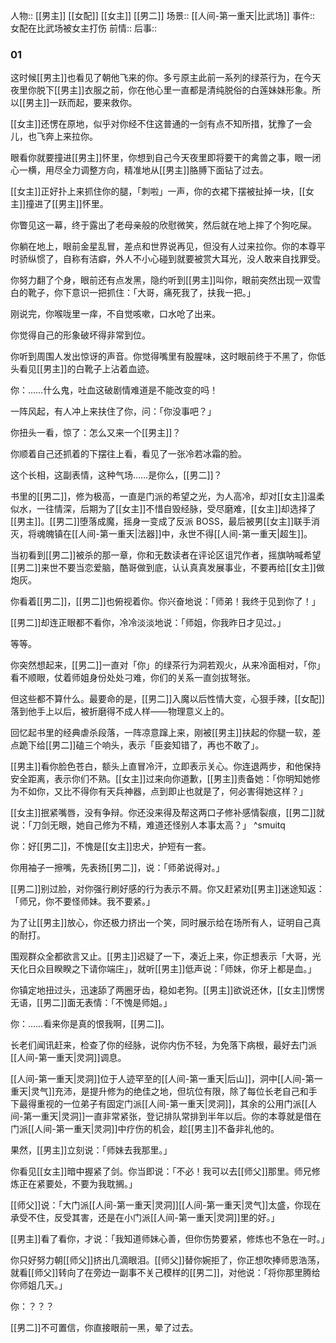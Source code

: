 人物:: [[男主]] [[女配]] [[女主]] [[男二]]
场景:: [[人间-第一重天|比武场]]
事件:: 女配在比武场被女主打伤
前情:: 
后事:: 

### 01

这时候[[男主]]也看见了朝他飞来的你。多亏原主此前一系列的绿茶行为，在今天夜里你脱下[[男主]]衣服之前，你在他心里一直都是清纯脱俗的白莲妹妹形象。所以[[男主]]一跃而起，要来救你。

[[女主]]还愣在原地，似乎对你经不住这普通的一剑有点不知所措，犹豫了一会儿，也飞奔上来拉你。

眼看你就要撞进[[男主]]怀里，你想到自己今天夜里即将要干的禽兽之事，眼一闭心一横，用尽全力调整方向，精准地从[[男主]]胳膊下面钻了过去。

[[女主]]正好扑上来抓住你的腿，「刺啦」一声，你的衣裙下摆被扯掉一块，[[女主]]撞进了[[男主]]怀里。

你瞥见这一幕，终于露出了老母亲般的欣慰微笑，然后就在地上摔了个狗吃屎。

你躺在地上，眼前金星乱冒，差点和世界说再见，但没有人过来拉你。你的本尊平时骄纵惯了，自称有洁癖，外人不小心碰到就要被赏大耳光，没人敢来自找罪受。

你努力翻了个身，眼前还有点发黑，隐约听到[[男主]]叫你，眼前突然出现一双雪白的靴子，你下意识一把抓住：「大哥，痛死我了，扶我一把。」

刚说完，你喉咙里一痒，不自觉咳嗽，口水呛了出来。

你觉得自己的形象破坏得非常到位。

你听到周围人发出惊讶的声音。你觉得嘴里有股腥味，这时眼前终于不黑了，你低头看见[[男主]]的白靴子上沾着血迹。

你：……什么鬼，吐血这破剧情难道是不能改变的吗！

一阵风起，有人冲上来扶住了你，问：「你没事吧？」

你扭头一看，惊了：怎么又来一个[[男主]]？

你顺着自己还抓着的下摆往上看，看见了一张冷若冰霜的脸。

这个长相，这副表情，这种气场……是你么，[[男二]]？

书里的[[男二]]，修为极高，一直是门派的希望之光，为人高冷，却对[[女主]]温柔似水，一往情深，后期为了[[女主]]不惜自毁经脉，受尽磨难，[[女主]]却选择了[[男主]]。[[男二]]堕落成魔，摇身一变成了反派 BOSS，最后被男[[女主]]联手消灭，将魂魄镇在[[人间-第一重天|法器]]中，永世不得[[人间-第一重天|超生]]。

当初看到[[男二]]被杀的那一章，你和无数读者在评论区诅咒作者，摇旗呐喊希望[[男二]]来世不要当恋爱脑，酷哥做到底，认认真真发展事业，不要再给[[女主]]做炮灰。

你看着[[男二]]，[[男二]]也俯视着你。你兴奋地说：「师弟！我终于见到你了！」

[[男二]]却连正眼都不看你，冷冷淡淡地说：「师姐，你我昨日才见过。」

等等。

你突然想起来，[[男二]]一直对「你」的绿茶行为洞若观火，从来冷面相对，「你」看不顺眼，仗着师姐身份处处刁难，你们的关系一直剑拔弩张。

但这些都不算什么。最要命的是，[[男二]]入魔以后性情大变，心狠手辣，[[女配]]落到他手上以后，被折磨得不成人样——物理意义上的。

回忆起书里的经典虐杀段落，一阵凉意蹿上来，刚被[[男主]]扶起的你腿一软，差点跪下给[[男二]]磕三个响头，表示「臣妾知错了，再也不敢了」。

[[男主]]看你脸色苍白，额头上直冒冷汗，立即表示关心。你连退两步，和他保持安全距离，表示你们不熟。[[女主]]过来向你道歉，[[男主]]责备她：「你明知她修为不如你，又比不得你有天兵神器，点到即止也就是了，何必害得她这样？」

[[女主]]抿紧嘴唇，没有争辩。你还没来得及帮这两口子修补感情裂痕，[[男二]]就说：「刀剑无眼，她自己修为不精，难道还怪别人本事太高？」 ^smuitq

你：好[[男二]]，不愧是[[女主]]忠犬，护短有一套。

你用袖子一擦嘴，先表扬[[男二]]，说：「师弟说得对。」

[[男二]]别过脸，对你强行刷好感的行为表示不屑。你又赶紧劝[[男主]]迷途知返：「师兄，你不要怪师妹。我不要紧。」

为了让[[男主]]放心，你还极力挤出一个笑，同时展示给在场所有人，证明自己真的耐打。

围观群众全都欲言又止。[[男主]]迟疑了一下，凑近上来，你正想表示「大哥，光天化日众目睽睽之下请你端庄」，就听[[男主]]低声说：「师妹，你牙上都是血。」

你镇定地扭过头，迅速舔了两圈牙齿，稳如老狗。[[男主]]欲说还休，[[女主]]愣愣无语，[[男二]]面无表情：「不愧是师姐。」

你：……看来你是真的恨我啊，[[男二]]。

长老们闻讯赶来，检查了你的经脉，说你内伤不轻，为免落下病根，最好去门派[[人间-第一重天|灵洞]]调息。

[[人间-第一重天|灵洞]]位于人迹罕至的[[人间-第一重天|后山]]，洞中[[人间-第一重天|灵气]]充沛，是提升修为的绝佳之地，但坑位有限，除了每位长老自己和手下最得重视的一位弟子有固定门派[[人间-第一重天|灵洞]]，其余的公用门派[[人间-第一重天|灵洞]]一直非常紧张，登记排队常排到半年以后。你的本尊就是借在门派[[人间-第一重天|灵洞]]中疗伤的机会，趁[[男主]]不备非礼他的。

果然，[[男主]]立刻说：「师妹去我那里。」

你看见[[女主]]暗中握紧了剑。你当即说：「不必！我可以去[[师父]]那里。师兄修炼正在紧要处，不要为我耽搁。」

[[师父]]说：「大门派[[人间-第一重天|灵洞]][[人间-第一重天|灵气]]太盛，你现在承受不住，反受其害，还是在小门派[[人间-第一重天|灵洞]]里的好。」

[[男主]]看了看你，才说：「我知道师妹心善，但你伤势要紧，修炼也不急在一时。」

你只好努力朝[[师父]]挤出几滴眼泪。[[师父]]替你婉拒了，你正想吹捧师恩浩荡，就看[[师父]]转向了在旁边一副事不关己模样的[[男二]]，对他说：「将你那里腾给你师姐几天。」

你：？？？

[[男二]]不可置信，你直接眼前一黑，晕了过去。